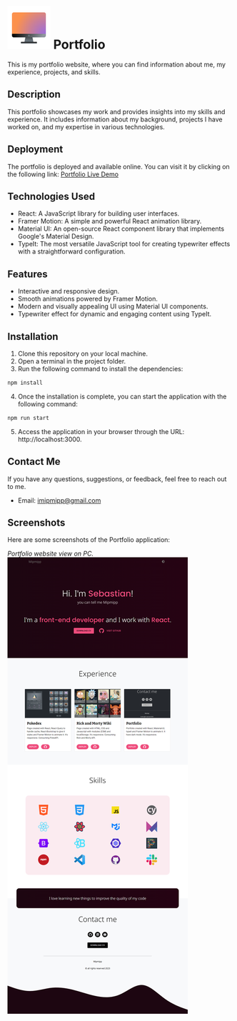 # ![Favicon](https://raw.githubusercontent.com/Mipmipp/portfolio/main/public/favicon.png)   Portfolio

This is my portfolio website, where you can find information about me, my experience, projects, and skills.

## Description

This portfolio showcases my work and provides insights into my skills and experience. It includes information about my background, projects I have worked on, and my expertise in various technologies.

## Deployment

The portfolio is deployed and available online. You can visit it by clicking on the following link: [Portfolio Live Demo](https://portfolio-mipmipp.netlify.app/)

## Technologies Used

- React: A JavaScript library for building user interfaces.
- Framer Motion: A simple and powerful React animation library.
- Material UI: An open-source React component library that implements Google's Material Design.
- TypeIt: The most versatile JavaScript tool for creating typewriter effects with a straightforward configuration.

## Features

- Interactive and responsive design.
- Smooth animations powered by Framer Motion.
- Modern and visually appealing UI using Material UI components.
- Typewriter effect for dynamic and engaging content using TypeIt.


## Installation

1. Clone this repository on your local machine.
2. Open a terminal in the project folder.
3. Run the following command to install the dependencies:
```bash
npm install
```
4. Once the installation is complete, you can start the application with the following command:
```bash
npm run start
```
5. Access the application in your browser through the URL: http://localhost:3000.

## Contact Me

If you have any questions, suggestions, or feedback, feel free to reach out to me.

- Email: [imipmipp@gmail.com](mailto:imipmipp@gmail.com)

## Screenshots

Here are some screenshots of the Portfolio application:

_Portfolio website view on PC._
![PC view](https://raw.githubusercontent.com/Mipmipp/portfolio/main/src/assets/screenshot.png)
